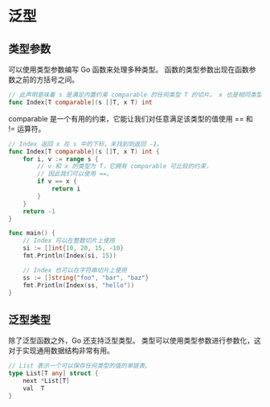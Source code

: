 # 泛型

## 类型参数

可以使用类型参数编写 Go 函数来处理多种类型。 函数的类型参数出现在函数参数之前的方括号之间。

```go
// 此声明意味着 s 是满足内置约束 comparable 的任何类型 T 的切片。 x 也是相同类型的值。
func Index[T comparable](s []T, x T) int
```

comparable 是一个有用的约束，它能让我们对任意满足该类型的值使用 == 和 != 运算符。

```go
// Index 返回 x 在 s 中的下标，未找到则返回 -1。
func Index[T comparable](s []T, x T) int {
	for i, v := range s {
		// v 和 x 的类型为 T，它拥有 comparable 可比较的约束，
		// 因此我们可以使用 ==。
		if v == x {
			return i
		}
	}
	return -1
}

func main() {
	// Index 可以在整数切片上使用
	si := []int{10, 20, 15, -10}
	fmt.Println(Index(si, 15))

	// Index 也可以在字符串切片上使用
	ss := []string{"foo", "bar", "baz"}
	fmt.Println(Index(ss, "hello"))
}
```

## 泛型类型

除了泛型函数之外，Go 还支持泛型类型。 类型可以使用类型参数进行参数化，这对于实现通用数据结构非常有用。

```go
// List 表示一个可以保存任何类型的值的单链表。
type List[T any] struct {
	next *List[T]
	val  T
}
```